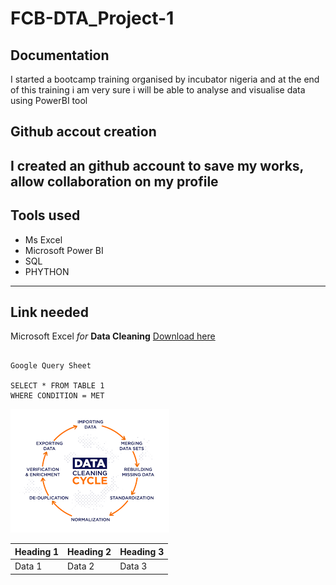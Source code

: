 # FCB-DTA_Project-1
## Documentation
I started a bootcamp training organised by incubator nigeria and at the end of this training i am very sure i will be able to analyse and visualise data using PowerBI tool

## Github accout creation
I created an github account to save my works, allow collaboration on my profile 
---
## Tools used
- Ms Excel
- Microsoft Power BI
- SQL
- PHYTHON
---
## Link needed
Microsoft Excel *for* **Data Cleaning** [Download here](https://kaggle.com)

~~~

Google Query Sheet

SELECT * FROM TABLE 1
WHERE CONDITION = MET

~~~

![](datacleaning.png)

|Heading 1 | Heading 2 | Heading 3|
| ---------| ----------| ---------|
|Data 1 | Data 2 | Data 3|

